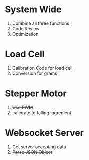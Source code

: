 # System Wide
1. Combine all three functions
2. Code Review
3. Optimization
# Load Cell
1. Calibration Code for load cell  
2. Conversion for grams

# Stepper Motor
1. ~~Use PWM~~
2. calibrate to falling ingredient

# Websocket Server
1. ~~Get server accepting data~~
2. ~~Parse JSON Object~~